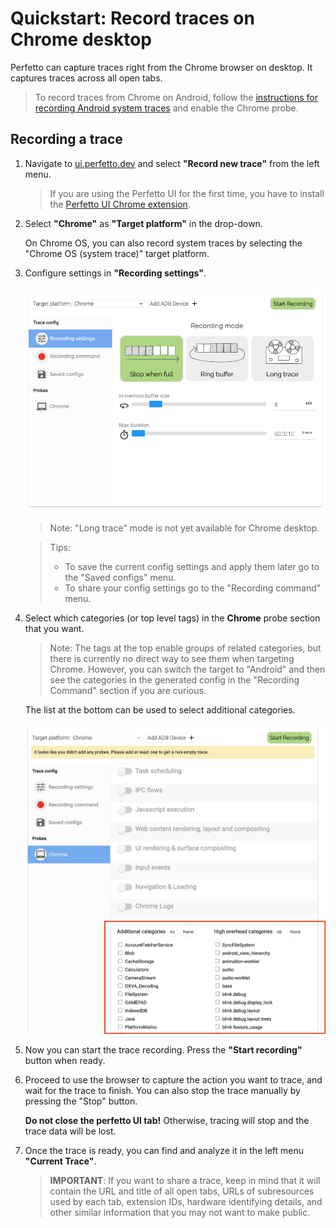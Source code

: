 # Quickstart: Record traces on Chrome desktop

Perfetto can capture traces right from the Chrome browser on desktop. It captures traces across all open tabs.

> To record traces from Chrome on Android, follow the [instructions for recording Android system traces](/docs/quickstart/android-tracing.md) and enable the Chrome probe.

## Recording a trace

1. Navigate to [ui.perfetto.dev](https://ui.perfetto.dev/) and select **"Record new trace"** from the left menu.
    > If you are using the Perfetto UI for the first time, you have to install the [Perfetto UI Chrome extension](https://chrome.google.com/webstore/detail/perfetto-ui/lfmkphfpdbjijhpomgecfikhfohaoine).
2. Select **"Chrome"** as **"Target platform"** in the drop-down.

   On Chrome OS, you can also record system traces by selecting the "Chrome OS (system trace)" target platform.
3. Сonfigure settings in **"Recording settings"**.

   ![Record page of the Perfetto UI](/docs/images/record-trace-chrome.png)

    >Note: "Long trace" mode is not yet available for Chrome desktop.

    > Tips:
    >
    > - To save the current config settings and apply them later go to the "Saved configs" menu.
    > - To share your config settings go to the "Recording command" menu.
>
4. Select which categories (or top level tags) in the **Chrome** probe section that you want.

   > Note: The tags at the top enable groups of related categories, but there is currently no direct way to see them when targeting Chrome. However, you can switch the target to "Android" and then see the categories in the generated config in the "Recording Command" section if you are curious.

   The list at the bottom can be used to select additional categories.

   ![Tracing categories of Chrome](/docs/images/tracing-categories-chrome.png)
5. Now you can start the trace recording. Press the **"Start recording"** button when ready.
6. Proceed to use the browser to capture the action you want to trace, and wait for the trace to finish. You can also stop the trace manually by pressing the "Stop" button.

   **Do not close the perfetto UI tab!** Otherwise, tracing will stop and the trace data will be lost.

7. Once the trace is ready, you can find and analyze it in the left menu **"Current Trace"**.

    > **IMPORTANT**: If you want to share a trace, keep in mind that it will contain the URL and title of all open tabs, URLs of subresources used by each tab, extension IDs, hardware identifying details, and other similar information that you may not want to make public.
